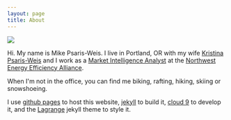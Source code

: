 ```yaml
---
layout: page
title: About
---
```


<img src="{{ site.github.url }}/images/mike-bike-gorge.jpg">

Hi. My name is Mike Psaris-Weis. I live in Portland, OR with my wife <a href="https://twitter.com/kristinaweis" target="_blank">Kristina Psaris-Weis</a> and I work as a <a href="http://neea.org/about-neea/staff/bio-detail/mike-psaris-weis" target="_blank">Market Intelligence Analyst</a> at the <a href="http://neea.org/" target="_blank">Northwest Energy Efficiency Alliance</a>.

When I'm not in the office, you can find me biking, rafting, hiking, skiing or snowshoeing.

I use <a href="https://pages.github.com/" target="_blank">github pages</a> to host this website, <a href="https://jekyllrb.com/" target="_blank">jekyll</a> to build it, <a href="https://c9.io/" target="_blank">cloud 9</a> to develop it, and the <a href="https://lenpaul.github.io/Lagrange/" target="_blank">Lagrange</a> jekyll theme to style it.

